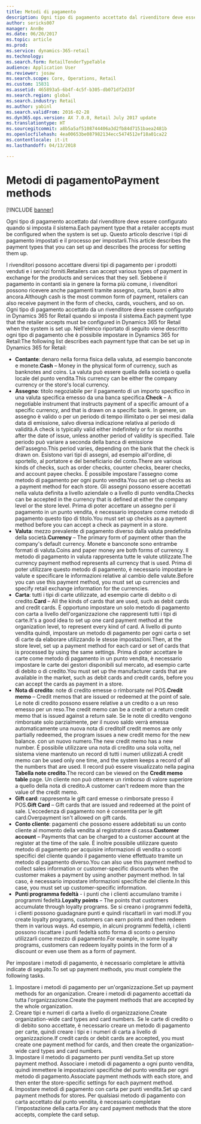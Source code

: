 ```yaml
---
title: Metodi di pagamento
description: Ogni tipo di pagamento accettato dal rivenditore deve essere configurato quando si imposta il sistema. Questo articolo descrive i tipi di pagamento impostati e il processo per impostarli.
author: sericks007
manager: AnnBe
ms.date: 06/20/2017
ms.topic: article
ms.prod: 
ms.service: dynamics-365-retail
ms.technology: 
ms.search.form: RetailTenderTypeTable
audience: Application User
ms.reviewer: josaw
ms.search.scope: Core, Operations, Retail
ms.custom: 15831
ms.assetid: 465893a5-6b4f-4c5f-b305-db071df2d33f
ms.search.region: global
ms.search.industry: Retail
ms.author: yabinl
ms.search.validFrom: 2016-02-28
ms.dyn365.ops.version: AX 7.0.0, Retail July 2017 update
ms.translationtype: HT
ms.sourcegitcommit: a8b5a5af5108744406a3d2fb84d7151baea2481b
ms.openlocfilehash: 4ea00653be087982134ecc5474512ef18a01ca22
ms.contentlocale: it-it
ms.lasthandoff: 04/13/2018

---
```


# <a name="payment-methods"></a><span data-ttu-id="60b0d-104">Metodi di pagamento</span><span class="sxs-lookup"><span data-stu-id="60b0d-104">Payment methods</span></span>

[!INCLUDE [banner](includes/banner.md)]

<span data-ttu-id="60b0d-105">Ogni tipo di pagamento accettato dal rivenditore deve essere configurato quando si imposta il sistema.</span><span class="sxs-lookup"><span data-stu-id="60b0d-105">Each payment type that a retailer accepts must be configured when the system is set up.</span></span> <span data-ttu-id="60b0d-106">Questo articolo descrive i tipi di pagamento impostati e il processo per impostarli.</span><span class="sxs-lookup"><span data-stu-id="60b0d-106">This article describes the payment types that you can set up and describes the process for setting them up.</span></span>

<span data-ttu-id="60b0d-107">I rivenditori possono accettare diversi tipi di pagamento per i prodotti venduti e i servizi forniti.</span><span class="sxs-lookup"><span data-stu-id="60b0d-107">Retailers can accept various types of payment in exchange for the products and services that they sell.</span></span> <span data-ttu-id="60b0d-108">Sebbene il pagamento in contanti sia in genere la forma più comune, i rivenditori possono ricevere anche pagamenti tramite assegno, carta, buoni e altro ancora.</span><span class="sxs-lookup"><span data-stu-id="60b0d-108">Although cash is the most common form of payment, retailers can also receive payment in the form of checks, cards, vouchers, and so on.</span></span> <span data-ttu-id="60b0d-109">Ogni tipo di pagamento accettato da un rivenditore deve essere configurato in Dynamics 365 for Retail quando si imposta il sistema.</span><span class="sxs-lookup"><span data-stu-id="60b0d-109">Each payment type that the retailer accepts must be configured in Dynamics 365 for Retail when the system is set up.</span></span> <span data-ttu-id="60b0d-110">Nell'elenco riportato di seguito viene descritto ogni tipo di pagamento che è possibile impostare in Dynamics 365 for Retail:</span><span class="sxs-lookup"><span data-stu-id="60b0d-110">The following list describes each payment type that can be set up in Dynamics 365 for Retail:</span></span>

-   <span data-ttu-id="60b0d-111">**Contante**: denaro nella forma fisica della valuta, ad esempio banconote e monete.</span><span class="sxs-lookup"><span data-stu-id="60b0d-111">**Cash** – Money in the physical form of currency, such as banknotes and coins.</span></span> <span data-ttu-id="60b0d-112">La valuta può essere quella della società o quella locale del punto vendita.</span><span class="sxs-lookup"><span data-stu-id="60b0d-112">This currency can be either the company currency or the store's local currency.</span></span>
-   <span data-ttu-id="60b0d-113">**Assegno**: titolo negoziabile per il pagamento di un importo specifico in una valuta specifica emesso da una banca specifica.</span><span class="sxs-lookup"><span data-stu-id="60b0d-113">**Check** – A negotiable instrument that instructs payment of a specific amount of a specific currency, and that is drawn on a specific bank.</span></span> <span data-ttu-id="60b0d-114">In genere, un assegno è valido o per un periodo di tempo illimitato o per sei mesi dalla data di emissione, salvo diversa indicazione relativa al periodo di validità.</span><span class="sxs-lookup"><span data-stu-id="60b0d-114">A check is typically valid either indefinitely or for six months after the date of issue, unless another period of validity is specified.</span></span> <span data-ttu-id="60b0d-115">Tale periodo può variare a seconda della banca di emissione dell'assegno.</span><span class="sxs-lookup"><span data-stu-id="60b0d-115">This period varies, depending on the bank that the check is drawn on.</span></span> <span data-ttu-id="60b0d-116">Esistono vari tipi di assegni, ad esempio all'ordine, di sportello, al portatore e del beneficiario del conto.</span><span class="sxs-lookup"><span data-stu-id="60b0d-116">There are various kinds of checks, such as order checks, counter checks, bearer checks, and account payee checks.</span></span> <span data-ttu-id="60b0d-117">È possibile impostare l'assegno come metodo di pagamento per ogni punto vendita.</span><span class="sxs-lookup"><span data-stu-id="60b0d-117">You can set up checks as a payment method for each store.</span></span> <span data-ttu-id="60b0d-118">Gli assegni possono essere accettati nella valuta definita a livello aziendale o a livello di punto vendita.</span><span class="sxs-lookup"><span data-stu-id="60b0d-118">Checks can be accepted in the currency that is defined at either the company level or the store level.</span></span> <span data-ttu-id="60b0d-119">Prima di poter accettare un assegno per il pagamento in un punto vendita, è necessario impostare come metodo di pagamento questo tipo di titolo.</span><span class="sxs-lookup"><span data-stu-id="60b0d-119">You must set up checks as a payment method before you can accept a check as payment in a store.</span></span>
-   <span data-ttu-id="60b0d-120">**Valuta**: mezzo prevalente di pagamento diverso dalla valuta predefinita della società.</span><span class="sxs-lookup"><span data-stu-id="60b0d-120">**Currency** – The primary form of payment other than the company's default currency.</span></span> <span data-ttu-id="60b0d-121">Monete e banconote sono entrambe formati di valuta.</span><span class="sxs-lookup"><span data-stu-id="60b0d-121">Coins and paper money are both forms of currency.</span></span> <span data-ttu-id="60b0d-122">Il metodo di pagamento in valuta rappresenta tutte le valute utilizzate.</span><span class="sxs-lookup"><span data-stu-id="60b0d-122">The currency payment method represents all currency that is used.</span></span> <span data-ttu-id="60b0d-123">Prima di poter utilizzare questo metodo di pagamento, è necessario impostare le valute e specificare le informazioni relative al cambio delle valute.</span><span class="sxs-lookup"><span data-stu-id="60b0d-123">Before you can use this payment method, you must set up currencies and specify retail exchange information for the currencies.</span></span>
-   <span data-ttu-id="60b0d-124">**Carta**: tutti i tipi di carte utilizzate, ad esempio carte di debito o di credito.</span><span class="sxs-lookup"><span data-stu-id="60b0d-124">**Card** – All the kinds of cards that are used, such as debit cards and credit cards.</span></span> <span data-ttu-id="60b0d-125">È opportuno impostare un solo metodo di pagamento con carta a livello dell'organizzazione che rappresenti tutti i tipi di carte.</span><span class="sxs-lookup"><span data-stu-id="60b0d-125">It's a good idea to set up one card payment method at the organization level, to represent every kind of card.</span></span> <span data-ttu-id="60b0d-126">A livello di punto vendita quindi, impostare un metodo di pagamento per ogni carta o set di carte da elaborare utilizzando le stesse impostazioni.</span><span class="sxs-lookup"><span data-stu-id="60b0d-126">Then, at the store level, set up a payment method for each card or set of cards that is processed by using the same settings.</span></span> <span data-ttu-id="60b0d-127">Prima di poter accettare le carte come metodo di pagamento in un punto vendita, è necessario impostare le carte dei gestori disponibili sul mercato, ad esempio carte di debito o di credito.</span><span class="sxs-lookup"><span data-stu-id="60b0d-127">You must set up the manufacturer cards that are available in the market, such as debit cards and credit cards, before you can accept the cards as payment in a store.</span></span>
-   <span data-ttu-id="60b0d-128">**Nota di credito**: note di credito emesse o rimborsate nel POS.</span><span class="sxs-lookup"><span data-stu-id="60b0d-128">**Credit memo** – Credit memos that are issued or redeemed at the point of sale.</span></span> <span data-ttu-id="60b0d-129">Le note di credito possono essere relative a un credito o a un reso emesso per un reso.</span><span class="sxs-lookup"><span data-stu-id="60b0d-129">The credit memo can be a credit or a return credit memo that is issued against a return sale.</span></span> <span data-ttu-id="60b0d-130">Se le note di credito vengono rimborsate solo parzialmente, per il nuovo saldo verrà emessa automaticamente una nuova nota di credito</span><span class="sxs-lookup"><span data-stu-id="60b0d-130">If credit memos are only partially redeemed, the program issues a new credit memo for the new balance.</span></span> <span data-ttu-id="60b0d-131">con un nuovo numero.</span><span class="sxs-lookup"><span data-stu-id="60b0d-131">The new credit memo has a new number.</span></span> <span data-ttu-id="60b0d-132">È possibile utilizzare una nota di credito una sola volta, nel sistema viene mantenuto un record di tutti i numeri utilizzati.</span><span class="sxs-lookup"><span data-stu-id="60b0d-132">A credit memo can be used only one time, and the system keeps a record of all the numbers that are used.</span></span> <span data-ttu-id="60b0d-133">Il record può essere visualizzato nella pagina **Tabella note credito**.</span><span class="sxs-lookup"><span data-stu-id="60b0d-133">The record can be viewed on the **Credit memo table** page.</span></span> <span data-ttu-id="60b0d-134">Un cliente non può ottenere un rimborso di valore superiore a quello della nota di credito.</span><span class="sxs-lookup"><span data-stu-id="60b0d-134">A customer can't redeem more than the value of the credit memo.</span></span>
-   <span data-ttu-id="60b0d-135">**Gift card**: rappresenta le gift card emesse o rimborsate presso il POS.</span><span class="sxs-lookup"><span data-stu-id="60b0d-135">**Gift Card** – Gift cards that are issued and redeemed at the point of sale.</span></span> <span data-ttu-id="60b0d-136">L'eccedenza di pagamento non è consentita per le gift card.</span><span class="sxs-lookup"><span data-stu-id="60b0d-136">Overpayment isn't allowed on gift cards.</span></span>
-   <span data-ttu-id="60b0d-137">**Conto cliente**: pagamenti che possono essere addebitati su un conto cliente al momento della vendita al registratore di cassa.</span><span class="sxs-lookup"><span data-stu-id="60b0d-137">**Customer account** – Payments that can be charged to a customer account at the register at the time of the sale.</span></span> <span data-ttu-id="60b0d-138">È inoltre possibile utilizzare questo metodo di pagamento per acquisire informazioni di vendita o sconti specifici del cliente quando il pagamento viene effettuato tramite un metodo di pagamento diverso.</span><span class="sxs-lookup"><span data-stu-id="60b0d-138">You can also use this payment method to collect sales information or customer-specific discounts when the customer makes a payment by using another payment method.</span></span> <span data-ttu-id="60b0d-139">In tal caso, è necessario impostare informazioni specifiche del cliente.</span><span class="sxs-lookup"><span data-stu-id="60b0d-139">In this case, you must set up customer-specific information.</span></span>
-   <span data-ttu-id="60b0d-140">**Punti programma fedeltà** - i punti che i clienti accumulano tramite i programmi fedeltà.</span><span class="sxs-lookup"><span data-stu-id="60b0d-140">**Loyalty points** – The points that customers accumulate through loyalty programs.</span></span> <span data-ttu-id="60b0d-141">Se si creano i programmi fedeltà, i clienti possono guadagnare punti e quindi riscattarli in vari modi.</span><span class="sxs-lookup"><span data-stu-id="60b0d-141">If you create loyalty programs, customers can earn points and then redeem them in various ways.</span></span> <span data-ttu-id="60b0d-142">Ad esempio, in alcuni programmi fedeltà, i clienti possono riscattare i punti fedeltà sotto forma di sconto o persino utilizzarli come mezzo di pagamento.</span><span class="sxs-lookup"><span data-stu-id="60b0d-142">For example, in some loyalty programs, customers can redeem loyalty points in the form of a discount or even use them as a form of payment.</span></span>

<span data-ttu-id="60b0d-143">Per impostare i metodi di pagamento, è necessario completare le attività indicate di seguito.</span><span class="sxs-lookup"><span data-stu-id="60b0d-143">To set up payment methods, you must complete the following tasks.</span></span>

1.  <span data-ttu-id="60b0d-144">Impostare i metodi di pagamento per un'organizzazione.</span><span class="sxs-lookup"><span data-stu-id="60b0d-144">Set up payment methods for an organization.</span></span> <span data-ttu-id="60b0d-145">Creare i metodi di pagamento accettati da tutta l'organizzazione.</span><span class="sxs-lookup"><span data-stu-id="60b0d-145">Create the payment methods that are accepted by the whole organization.</span></span>
2.  <span data-ttu-id="60b0d-146">Creare tipi e numeri di carta a livello di organizzazione.</span><span class="sxs-lookup"><span data-stu-id="60b0d-146">Create organization-wide card types and card numbers.</span></span> <span data-ttu-id="60b0d-147">Se le carte di credito o di debito sono accettate, è necessario creare un metodo di pagamento per carte, quindi creare i tipi e i numeri di carta a livello di organizzazione.</span><span class="sxs-lookup"><span data-stu-id="60b0d-147">If credit cards or debit cards are accepted, you must create one payment method for cards, and then create the organization-wide card types and card numbers.</span></span>
3.  <span data-ttu-id="60b0d-148">Impostare il metodo di pagamento per punti vendita.</span><span class="sxs-lookup"><span data-stu-id="60b0d-148">Set up store payment method.</span></span> <span data-ttu-id="60b0d-149">Associare i metodi di pagamento a ogni punto vendita, quindi immettere le impostazioni specifiche del punto vendita per ogni metodo di pagamento.</span><span class="sxs-lookup"><span data-stu-id="60b0d-149">Associate payment methods with each store, and then enter the store-specific settings for each payment method.</span></span>
4.  <span data-ttu-id="60b0d-150">Impostare metodi di pagamento con carta per punti vendita.</span><span class="sxs-lookup"><span data-stu-id="60b0d-150">Set up card payment methods for stores.</span></span> <span data-ttu-id="60b0d-151">Per qualsiasi metodo di pagamento con carta accettato dal punto vendita, è necessario completare l'impostazione della carta.</span><span class="sxs-lookup"><span data-stu-id="60b0d-151">For any card payment methods that the store accepts, complete the card setup.</span></span>





